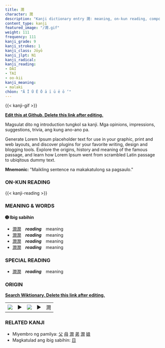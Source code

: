 ```yaml
---
title: 潤
character: 潤
description: "Kanji dictionary entry 潤: meaning, on-kun reading, compounds, origin, related kanji"
content_type: kanji
featured_image: "/潤.gif"
weight: 111
frequency: 111
kanji_grade: 9
kanji_strokes: 1
kanji_class: Jōyō
kanji_jlpt: N1
kanji_radical: 
kanji_reading: 
- DAI
- TAI
- oo-kii
kanji_meaning:
- malaki
chōon: "Ā Ī Ū Ē Ō ā ī ū ē ō ’"
---
```

[//]: # (Don't edit the line below. Kanji animated GIF code is automatically generated.)
{{< kanji-gif >}}

[//]: # (Edit below this line.)

**[Edit this at Github. Delete this link after editing.](https://github.com/tim0g/tim/tree/main/content/kanji/潤/index.md)**

Magsulat dito ng introduction tungkol sa kanji. Mga opinions, impressions, suggestions, trivia, ang kung ano-ano pa.

Generate Lorem Ipsum placeholder text for use in your graphic, print and web layouts, and discover plugins for your favorite writing, design and blogging tools. Explore the origins, history and meaning of the famous passage, and learn how Lorem Ipsum went from scrambled Latin passage to ubiqitous dummy text.
 
**Mnemonic:** "Maikling sentence na makakatulong sa pagsaulo."

### ON-KUN READING

[//]: # (Don't edit the line below. ON-KUN READING code is automatically generated.)
{{< kanji-reading >}}

### MEANING & WORDS

#### ➊ **Ibig sabihin**
  - [潤](../潤)[潤](../潤)　***reading***　meaning
  - [潤](../潤)[潤](../潤)　***reading***　meaning
  - [潤](../潤)[潤](../潤)　***reading***　meaning
  - [潤](../潤)[潤](../潤)　***reading***　meaning

### SPECIAL READING
  - [潤](../潤)[潤](../潤)　***reading***　meaning

### ORIGIN

**[Search Wiktionary. Delete this link after editing.](https://wiktionary.org/wiki/潤)**
<table class="kanji-table"><tr><td>
<img src="60px-潤-bronze.svg.png">
</td><td>▶</td><td>
<img src="60px-潤-oracle.svg.png">
</td><td>▶</td>
<td class="kanji-origin">潤</td>
</tr></table>

### RELATED KANJI
- Miyembro ng pamilya: [父](../父) [母](../母) [潤](../潤) [弟](../弟) [潤](../潤) [娘](../娘)
- Magkatulad ang ibig sabihin: [日](../日)

